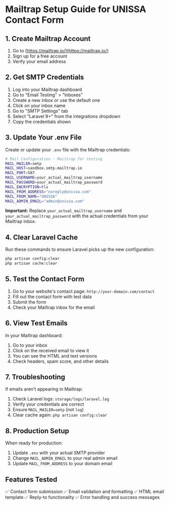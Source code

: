 # Mailtrap Setup Guide for UNISSA Contact Form

## 1. Create Mailtrap Account
1. Go to [https://mailtrap.io/](https://mailtrap.io/)
2. Sign up for a free account
3. Verify your email address

## 2. Get SMTP Credentials
1. Log into your Mailtrap dashboard
2. Go to "Email Testing" > "Inboxes"
3. Create a new inbox or use the default one
4. Click on your inbox name
5. Go to "SMTP Settings" tab
6. Select "Laravel 9+" from the integrations dropdown
7. Copy the credentials shown

## 3. Update Your .env File
Create or update your `.env` file with the Mailtrap credentials:

```bash
# Mail Configuration - Mailtrap for testing
MAIL_MAILER=smtp
MAIL_HOST=sandbox.smtp.mailtrap.io
MAIL_PORT=587
MAIL_USERNAME=your_actual_mailtrap_username
MAIL_PASSWORD=your_actual_mailtrap_password
MAIL_ENCRYPTION=tls
MAIL_FROM_ADDRESS="noreply@unissa.com"
MAIL_FROM_NAME="UNISSA"
MAIL_ADMIN_EMAIL="admin@unissa.com"
```

**Important:** Replace `your_actual_mailtrap_username` and `your_actual_mailtrap_password` with the actual credentials from your Mailtrap inbox.

## 4. Clear Laravel Cache
Run these commands to ensure Laravel picks up the new configuration:

```bash
php artisan config:clear
php artisan cache:clear
```

## 5. Test the Contact Form
1. Go to your website's contact page: `http://your-domain.com/contact`
2. Fill out the contact form with test data
3. Submit the form
4. Check your Mailtrap inbox for the email

## 6. View Test Emails
In your Mailtrap dashboard:
1. Go to your inbox
2. Click on the received email to view it
3. You can see the HTML and text versions
4. Check headers, spam score, and other details

## 7. Troubleshooting
If emails aren't appearing in Mailtrap:
1. Check Laravel logs: `storage/logs/laravel.log`
2. Verify your credentials are correct
3. Ensure `MAIL_MAILER=smtp` (not `log`)
4. Clear cache again: `php artisan config:clear`

## 8. Production Setup
When ready for production:
1. Update `.env` with your actual SMTP provider
2. Change `MAIL_ADMIN_EMAIL` to your real admin email
3. Update `MAIL_FROM_ADDRESS` to your domain email

## Features Tested
✅ Contact form submission
✅ Email validation and formatting
✅ HTML email template
✅ Reply-to functionality
✅ Error handling and success messages
